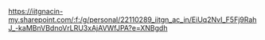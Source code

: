 https://iitgnacin-my.sharepoint.com/:f:/g/personal/22110289_iitgn_ac_in/EiUq2NvI_F5Fj9RahJ_-kaMBnVBdnoVrLRU3xAjAVWfJPA?e=XNBgdh
